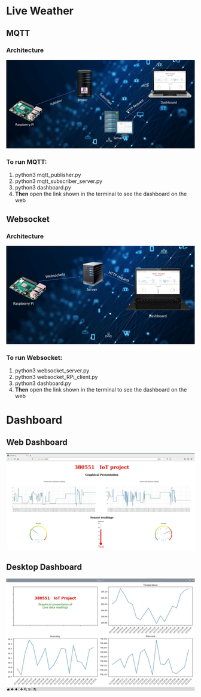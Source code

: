 # Live Weather

## MQTT
### Architecture
![MQTT](https://github.com/TakudzwaMzembegwa/LiveWeather/blob/master/assets/images/MQTT.JPG)
### To run MQTT:
1. python3 mqtt_publisher.py
2. python3 mqtt_subscriber_server.py
3. python3 dashboard.py
4. **Then** open the link shown in the terminal to see the dashboard on the web

## Websocket
### Architecture
![WebSocket](https://github.com/TakudzwaMzembegwa/LiveWeather/blob/master/assets/images/websocket.JPG)
### To run Websocket:
1. python3 websocket_server.py
2. python3 websocket_RPi_client.py
3. python3 dashboard.py
4. **Then** open the link shown in the terminal to see the dashboard on the web

# Dashboard
## Web Dashboard
![Dashboard](https://github.com/TakudzwaMzembegwa/LiveWeather/blob/master/assets/images/dash.jpeg)
## Desktop Dashboard
![PLT](https://github.com/TakudzwaMzembegwa/LiveWeather/blob/master/assets/images/plt.jpeg)

